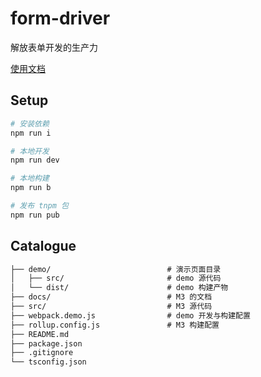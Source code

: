 # form-driver

解放表单开发的生产力

[使用文档](https://web.hupan.com/m3/index.html)

## Setup

``` bash
# 安装依赖
npm run i

# 本地开发
npm run dev

# 本地构建
npm run b

# 发布 tnpm 包
npm run pub
```

## Catalogue

``` md
├── demo/                          # 演示页面目录
│   ├── src/                       # demo 源代码
│   └── dist/                      # demo 构建产物
├── docs/                          # M3 的文档
├── src/                           # M3 源代码
├── webpack.demo.js                # demo 开发与构建配置
├── rollup.config.js               # M3 构建配置
├── README.md
├── package.json
├── .gitignore
└── tsconfig.json
```
